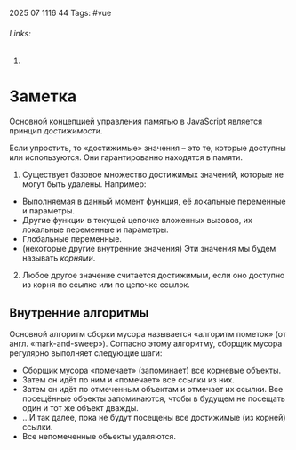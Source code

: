 2025 07 1116 44
Tags: #vue 
###### Links: 
1) 
# Заметка
Основной концепцией управления памятью в JavaScript является принцип _достижимости_.

Если упростить, то «достижимые» значения – это те, которые доступны или используются. Они гарантированно находятся в памяти.
1) Существует базовое множество достижимых значений, которые не могут быть удалены. Например:

- Выполняемая в данный момент функция, её локальные переменные и параметры.
- Другие функции в текущей цепочке вложенных вызовов, их локальные переменные и параметры.
- Глобальные переменные.
- (некоторые другие внутренние значения)
	Эти значения мы будем называть _корнями_.
2) Любое другое значение считается достижимым, если оно доступно из корня по ссылке или по цепочке ссылок.
## Внутренние алгоритмы
Основной алгоритм сборки мусора называется «алгоритм пометок» (от англ. «mark-and-sweep»).
Согласно этому алгоритму, сборщик мусора регулярно выполняет следующие шаги:

- Сборщик мусора «помечает» (запоминает) все корневые объекты.
- Затем он идёт по ним и «помечает» все ссылки из них.
- Затем он идёт по отмеченным объектам и отмечает их ссылки. Все посещённые объекты запоминаются, чтобы в будущем не посещать один и тот же объект дважды.
- …И так далее, пока не будут посещены все достижимые (из корней) ссылки.
- Все непомеченные объекты удаляются.